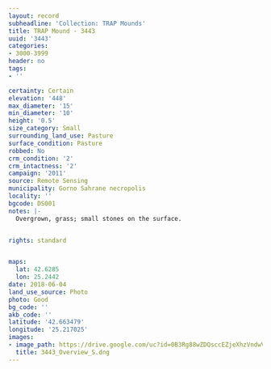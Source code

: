 ```yaml
---
layout: record
subheadline: 'Collection: TRAP Mounds'
title: TRAP Mound - 3443
uuid: '3443'
categories:
- 3000-3999
header: no
tags:
- ''

certainty: Certain
elevation: '448'
max_diameter: '15'
min_diameter: '10'
height: '0.5'
size_category: Small
surrounding_land_use: Pasture
surface_condition: Pasture
robbed: No
crm_condition: '2'
crm_intactness: '2'
campaign: '2011'
source: Remote Sensing
municipality: Gorno Sahrane necropolis
locality: ''
bgcode: DS001
notes: |-
  Overgrown, grass; small stones on the surface.


rights: standard


maps:
  lat: 42.6285
  lon: 25.2442
date: 2018-06-04
land_use_source: Photo
photo: Good
bg_code: ''
akb_code: ''
latitude: '42.663479'
longitude: '25.217025'
images:
- image_path: https://drive.google.com/uc?id=0B3Rg88wZDQsccEZjeXhzVndwVWs
  title: 3443_Overview_S.dng
---
```

